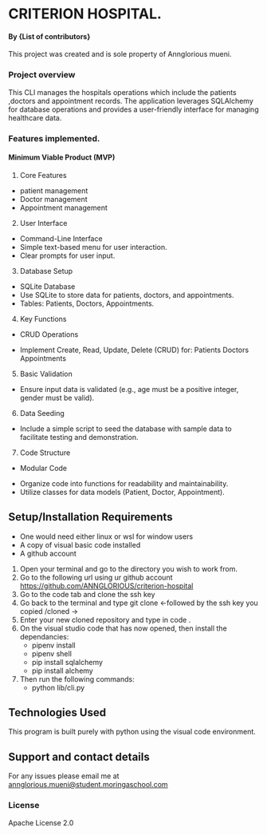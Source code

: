 # CRITERION HOSPITAL.

#### By **{List of contributors}**
This project was created and is sole property of Annglorious mueni.

### Project overview
This CLI manages the hospitals operations which include the patients ,doctors and appointment records.
The application leverages SQLAlchemy for database operations and provides a user-friendly interface for managing healthcare data.


### Features implemented.
#### Minimum Viable Product (MVP) 
1. Core Features
- patient management
- Doctor management
- Appointment management

2. User Interface
- Command-Line Interface
- Simple text-based menu for user interaction.
- Clear prompts for user input.
3. Database Setup
- SQLite Database
- Use SQLite to store data for patients, doctors, and appointments.
- Tables: Patients, Doctors, Appointments.

4. Key Functions
* CRUD Operations
- Implement Create, Read, Update, Delete (CRUD) for:
Patients
Doctors
Appointments

5. Basic Validation
- Ensure input data is validated (e.g., age must be a positive integer, gender must be valid).

6. Data Seeding
- Include a simple script to seed the database with sample data to facilitate testing and demonstration.

7. Code Structure
* Modular Code
- Organize code into functions for readability and maintainability.
- Utilize classes for data models (Patient, Doctor, Appointment).


## Setup/Installation Requirements
* One would need either linux or wsl for window users
* A copy of visual basic code installed
* A github account

1. Open your terminal and go to the directory you wish to work from.
2. Go to the following url using ur github account https://github.com/ANNGLORIOUS/criterion-hospital
3. Go to the code tab and clone the ssh key
4. Go back to the terminal and type git clone <-followed by the ssh key you copied /cloned ->
5. Enter your new cloned repository and type in code .
6. On the visual studio code that has now opened, then install the dependancies:
    - pipenv install
    - pipenv shell
    - pip install sqlalchemy
    - pip install alchemy
7. Then run the following commands:
    - python lib/cli.py
## Technologies Used
This program is built purely with python using the visual code environment.

## Support and contact details
For any issues please email me at annglorious.mueni@student.moringaschool.com
### License
Apache License 2.0

